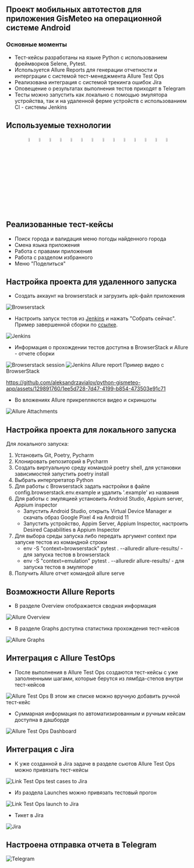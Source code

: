 ## Проект мобильных автотестов для приложения GisMeteo на операционной системе Android


### Основные моменты
- Тест-кейсы разработаны на языке Python с использованием фреймворков Selene, Pytest. 
- Используется Allure Reports для  генерации отчетности и интерграции с системой тест-менеджмента Allure Test Ops
- Реализована интеграция с системой трекинга ошибок Jira
- Оповещение о результатах выполнения тестов приходят в Telegram
- Тесты можно запустить как локально c помощью эмулятора устройства, так и на удаленной ферме устройств с использованием CI - системы Jenkins


## Используемые технологии
<p align="center">
  <code><img width="5%" title="Python" src="images/techs/python.png"></code>
  <code><img width="5%" title="Pycharm" src="images/techs/pycharm.png"></code>
  <code><img width="5%" title="Selene" src="images/techs/selene.png"></code>
  <code><img width="5%" title="Selenium" src="images/techs/selenium.png"></code>
  <code><img width="5%" title="Pytest" src="images/techs/pytest.png"></code>
  <code><img width="5%" title="Allure Report" src="images/techs/allure_report.png"></code>
  <code><img width="5%" title="Allure TestOps" src="images/techs/allure_testops.png"></code>
  <code><img width="5%" title="Jira" src="images/techs/jira.png"></code>
  <code><img width="5%" title="Telegram" src="images/techs/tg.png"></code>
  <code><img width="5%" title="GitHub" src="images/techs/github.png"></code>
  <code><img width="5%" title="Jenkins" src="images/techs/jenkins.png"></code>
  <code><img width="5%" title="AndroidStudio" src="images/techs/android_studio.png"></code>
  <code><img width="5%" title="Appium" src="images/techs/appium.png"></code>
  <code><img width="5%" title="BrowserStack" src="images/techs/browserstack.png"></code>
</p>

## Реализованные тест-кейсы

- Поиск города и валидация меню погоды найденного города
- Смена языка приложения
- Работа с правами приложения
- Работа с разделом избранного
- Меню "Поделиться" 

## Настройка проекта для удаленного запуска
- Создать аккаунт на browserstack и загрузить apk-файл приложения
<img src="images/screens/browserstack_load.png" alt="Browserstack"/>

- Настроить запуск тестов из [Jenkins](https://jenkins.autotests.cloud/job/azavialov-qa-guru-python-5-mobile/) и нажать "Собрать сейчас". Пример завершенной сборки по [ссылке](https://jenkins.autotests.cloud/job/azavialov-qa-guru-python-5-mobile/10/).
<img src="images/screens/jenkins_build.png" alt="Jenkins"/>

- Информация о прохождении тестов доступна в BrowserStack и Allure - отчете сборки
<img src="images/screens/browserstack_session.png" alt="Browserstack session"/>
<img src="images/screens/jenkins_allure.png" alt="Jenkins Allure report"/>
Пример видео с BrowserStack



https://github.com/aleksandrzavialov/python-gismeteo-app/assets/129891760/1ee5d728-7d47-4199-b854-473503e91c71


- Во вложениях Allure прикрепляются видео и скриншоты
<p><img src="images/screens/allure_attachment.png" alt="Allure Attachments"/></p>

## Настройка проекта для локального запуска

Для локального запуска:
1. Установить Git, Poetry, Pycharm
2. Клонировать репозиторий в Pycharm
3. Создать виртуальную среду командой poetry shell, для установки зависимостей запустить poetry install
4. Выбрать интерпретатор Python
5. Для работы с Browserstack задать настройки в файле config.browserstack.env.example и удалить '.example' из названия
6. Для работы с эмуляцией установить Android Studio, Appium server, Appium inspector
   - Запустить Android Studio, открыть Virtual Device Manager и скачать образ Google Pixel 4 на Android 11
   - Запустить устройство, Appim Server, Appium Inspector, настроить Desired Capabilities в Appium Inspector
7. Для выбора среды запуска либо передать аргумент context при запуске тестов из командной строки
   - env -S "context=browserstack" pytest . --alluredir allure-results/ - для запуска тестов в browserstack
   - env -S "context=emulation" pytest . --alluredir allure-results/ - для запуска тестов в эмуляторе
8. Получить Allure отчет командой allure serve


## Возможности Allure Reports
- В разделе Overview отображается сводная информация
<img src="images/screens/allure_overview.png" alt="Allure Overview"/>

- В разделе Graphs доступна статистика прохождения тест-кейсов
<img src="images/screens/allure_graphs.png" alt="Allure Graphs"/>

## Интеграция с Allure TestOps 
- После выполнения в Allure Test Ops создаются тест-кейсы с уже заполненными шагами, которые берутся из лямбда-степов внутри тест-кейсов
<img src="images/screens/test_ops_cases.png" alt="Allure Test Ops"/>
В этом же списке можно вручную добавить ручной тест-кейс

- Суммарная информация по автоматизированным и ручным кейсам доступна в дашборде
<img src="images/screens/test_ops_dashboard.png" alt="Allure Test Ops Dashboard"/>

## Интеграция с Jira
- К уже созданной в Jira задаче в разделе сьютов Allure Test Ops можно привязать тест-кейсы
<img src="images/screens/test_ops_link_cases_jira.png" alt="Link Test Ops test cases to Jira"/>

- Из раздела Launches можно привязать тестовый прогон
<img src="images/screens/test_ops_launches.png" alt="Link Test Ops launch to Jira"/>

- Тикет в Jira
<img src="images/screens/jira.png" alt="Jira"/>

## Настроена отправка отчета в Telegram

<img src="images/screens/telegram.png" alt="Telegram"/>
